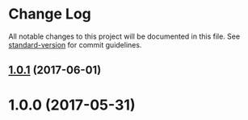 # Change Log

All notable changes to this project will be documented in this file. See [standard-version](https://github.com/conventional-changelog/standard-version) for commit guidelines.

<a name="1.0.1"></a>
## [1.0.1](https://github.com/Workpop/metrics-counter/compare/v1.0.0...v1.0.1) (2017-06-01)



<a name="1.0.0"></a>
# 1.0.0 (2017-05-31)
